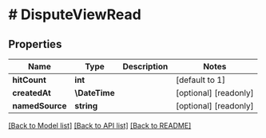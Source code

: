 # # DisputeViewRead

## Properties

Name | Type | Description | Notes
------------ | ------------- | ------------- | -------------
**hitCount** | **int** |  | [default to 1]
**createdAt** | **\DateTime** |  | [optional] [readonly]
**namedSource** | **string** |  | [optional] [readonly]

[[Back to Model list]](../../README.md#models) [[Back to API list]](../../README.md#endpoints) [[Back to README]](../../README.md)
